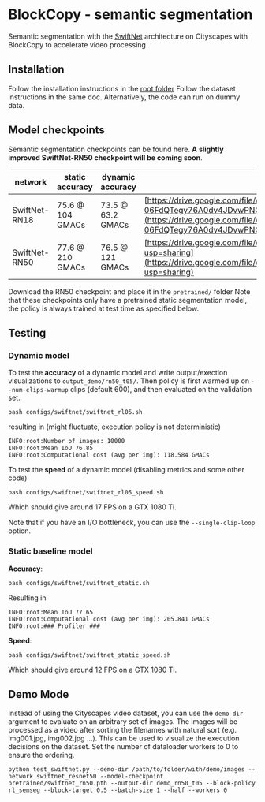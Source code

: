 # BlockCopy - semantic segmentation

Semantic segmentation with the [SwiftNet](https://openaccess.thecvf.com/content_CVPR_2019/html/Orsic_In_Defense_of_Pre-Trained_ImageNet_Architectures_for_Real-Time_Semantic_Segmentation_CVPR_2019_paper.html) architecture on Cityscapes with BlockCopy to accelerate video processing.

## Installation
Follow the installation instructions in the [root folder](https://github.com/thomasverelst/blockcopy-video-processing-pytorch/README.md)
Follow the dataset instructions in the same doc. Alternatively, the code can run on dummy data.

## Model checkpoints
Semantic segmentation checkpoints can be found here.
**A slightly improved SwiftNet-RN50 checkpoint will be coming soon**.

| network       | static accuracy  | dynamic accuracy  | link                             |
|---------------|------------------|-------------------|----------------------------------|
| SwiftNet-RN18 | 75.6 @ 104 GMACs | 73.5 @ 63.2 GMACs | [https://drive.google.com/file/d/1-06FdQTegy76A0dv4JDvwPNOsJu6QCZw/view?usp=sharing](https://drive.google.com/file/d/1-06FdQTegy76A0dv4JDvwPNOsJu6QCZw/view?usp=sharing) |
| SwiftNet-RN50 | 77.6 @ 210 GMACs | 76.5 @ 121 GMACs | [https://drive.google.com/file/d/1FtiIEhD9tVMPcJwx41itGCEKU3cyyd0e/view?usp=sharing](https://drive.google.com/file/d/1FtiIEhD9tVMPcJwx41itGCEKU3cyyd0e/view?usp=sharing) |

Download the RN50 checkpoint and place it in the `pretrained/` folder
Note that these checkpoints only have a pretrained static segmentation model, the policy is always trained at test time as specified below.



## Testing

### Dynamic model

To test the **accuracy** of a dynamic model and write output/exection visualizations to `output_demo/rn50_t05/`. Then policy is first warmed up on `--num-clips-warmup` clips (default 600), and then evaluated on the validation set.

    bash configs/swiftnet/swiftnet_rl05.sh

resulting in (might fluctuate, execution policy is not deterministic)

    INFO:root:Number of images: 10000
    INFO:root:Mean IoU 76.85
    INFO:root:Computational cost (avg per img): 118.584 GMACs

To test the **speed** of a dynamic model (disabling metrics and some other code)

    bash configs/swiftnet/swiftnet_rl05_speed.sh

Which should give around 17 FPS on a GTX 1080 Ti.

Note that if you have an I/O bottleneck, you can use the `--single-clip-loop` option.

### Static baseline model

**Accuracy**:

    bash configs/swiftnet/swiftnet_static.sh

Resulting in 

    INFO:root:Mean IoU 77.65
    INFO:root:Computational cost (avg per img): 205.841 GMACs
    INFO:root:### Profiler ###

**Speed**:

    bash configs/swiftnet/swiftnet_static_speed.sh

Which should give around 12 FPS on a GTX 1080 Ti.

## Demo Mode

Instead of using the Cityscapes video dataset, you can use the `demo-dir` argument to evaluate on an arbitrary set of images. The images will be processed as a video after sorting the filenames with natural sort (e.g. img001.jpg, img002.jpg ...). This can be used to visualize the execution decisions on the dataset. Set the number of dataloader workers to 0 to ensure the ordering. 

    python test_swiftnet.py --demo-dir /path/to/folder/with/demo/images --network swiftnet_resnet50 --model-checkpoint pretrained/swiftnet_rn50.pth --output-dir demo_rn50_t05 --block-policy rl_semseg --block-target 0.5 --batch-size 1 --half --workers 0
